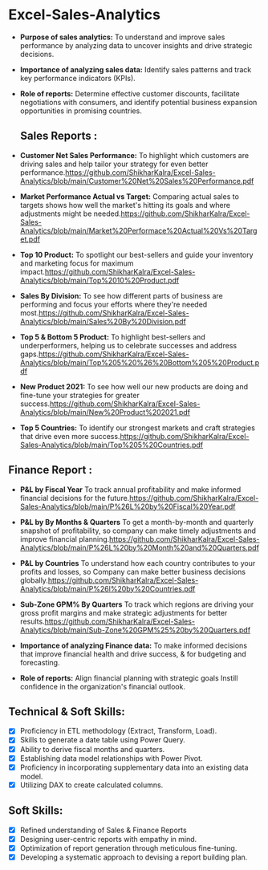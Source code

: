 # Excel-Sales-Analytics


- **Purpose of sales analytics:** To understand and improve sales performance by analyzing data to uncover insights and drive strategic decisions.

- **Importance of analyzing sales data:** Identify sales patterns and track key performance indicators (KPIs).

- **Role of reports:** Determine effective customer discounts, facilitate negotiations with consumers, and identify potential business expansion opportunities in promising countries.

  ## Sales Reports :

- **Customer Net Sales Performance:** To highlight which customers are driving sales and help tailor your strategy for even better performance.https://github.com/ShikharKalra/Excel-Sales-Analytics/blob/main/Customer%20Net%20Sales%20Performance.pdf

- **Market Performance Actual vs Target:** Comparing actual sales to targets shows how well the market's hitting its goals and where adjustments might be needed.https://github.com/ShikharKalra/Excel-Sales-Analytics/blob/main/Market%20Performace%20Actual%20Vs%20Target.pdf

- **Top 10 Product:** To spotlight our best-sellers and guide your inventory and marketing focus for maximum impact.https://github.com/ShikharKalra/Excel-Sales-Analytics/blob/main/Top%2010%20Product.pdf

- **Sales By Division:** To see how different parts of business are performing and focus your efforts where they're needed most.https://github.com/ShikharKalra/Excel-Sales-Analytics/blob/main/Sales%20By%20Division.pdf

- **Top 5 & Bottom 5 Product:** To highlight best-sellers and underperformers, helping us to celebrate successes and address gaps.https://github.com/ShikharKalra/Excel-Sales-Analytics/blob/main/Top%205%20%26%20Bottom%205%20Product.pdf

- **New Product 2021:** To see how well our new products are doing and fine-tune your strategies for greater success.https://github.com/ShikharKalra/Excel-Sales-Analytics/blob/main/New%20Product%202021.pdf

- **Top 5 Countries:** To identify our strongest markets and craft strategies that drive even more success.https://github.com/ShikharKalra/Excel-Sales-Analytics/blob/main/Top%205%20Countries.pdf


## Finance Report :

- **P&L by Fiscal Year** To track annual profitability and make informed financial decisions for the future.https://github.com/ShikharKalra/Excel-Sales-Analytics/blob/main/P%26L%20by%20Fiscal%20Year.pdf

- **P&L by By Months & Quarters** To get a month-by-month and quarterly snapshot of profitability, so company can make timely adjustments and improve financial planning.https://github.com/ShikharKalra/Excel-Sales-Analytics/blob/main/P%26L%20by%20Month%20and%20Quarters.pdf
 
- **P&L by Countries** To understand how each country contributes to your profits and losses, so Company can make better business decisions globally.https://github.com/ShikharKalra/Excel-Sales-Analytics/blob/main/P%26l%20by%20Countries.pdf

- **Sub-Zone GPM% By Quarters** To track which regions are driving your gross profit margins and make strategic adjustments for better results.https://github.com/ShikharKalra/Excel-Sales-Analytics/blob/main/Sub-Zone%20GPM%25%20by%20Quarters.pdf

- **Importance of analyzing Finance data:** To make informed decisions that improve financial health and drive success, & for budgeting and forecasting.

- **Role of reports:** Align financial planning with strategic goals Instill confidence in the organization's financial outlook.


## Technical & Soft Skills:
- [x]	Proficiency in ETL methodology (Extract, Transform, Load).
- [x]	Skills to generate a date table using Power Query.
- [x]	Ability to derive fiscal months and quarters.
- [x]	Establishing data model relationships with Power Pivot.
- [x]	Proficiency in incorporating supplementary data into an existing data model.
- [x]	Utilizing DAX to create calculated columns.

## Soft Skills:
- [x]	Refined understanding of Sales & Finance Reports
- [x]	Designing user-centric reports with empathy in mind.
- [x]	Optimization of report generation through meticulous fine-tuning.
- [x]	Developing a systematic approach to devising a report building plan.
